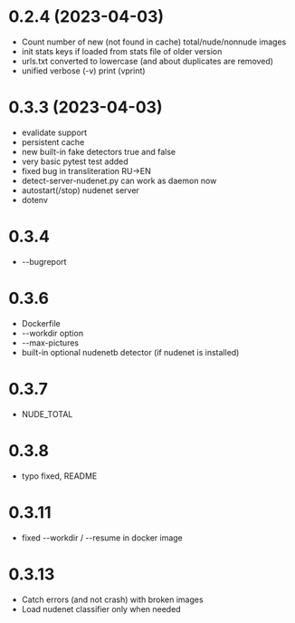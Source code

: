 # 0.2.4 (2023-04-03)
- Count number of new (not found in cache) total/nude/nonnude images
- init stats keys if loaded from stats file of older version
- urls.txt converted to lowercase (and about duplicates are removed)
- unified verbose (-v) print (vprint)

# 0.3.3 (2023-04-03)
- evalidate support 
- persistent cache
- new built-in fake detectors true and false
- very basic pytest test added
- fixed bug in transliteration RU->EN
- detect-server-nudenet.py can work as daemon now
- autostart(/stop) nudenet server
- dotenv

# 0.3.4
- --bugreport

# 0.3.6
- Dockerfile
- --workdir option
- --max-pictures
- built-in optional nudenetb detector (if nudenet is installed)

# 0.3.7
- NUDE_TOTAL

# 0.3.8
- typo fixed, README

# 0.3.11
- fixed --workdir / --resume in docker image

# 0.3.13
- Catch errors (and not crash) with broken images
- Load nudenet classifier only when needed


